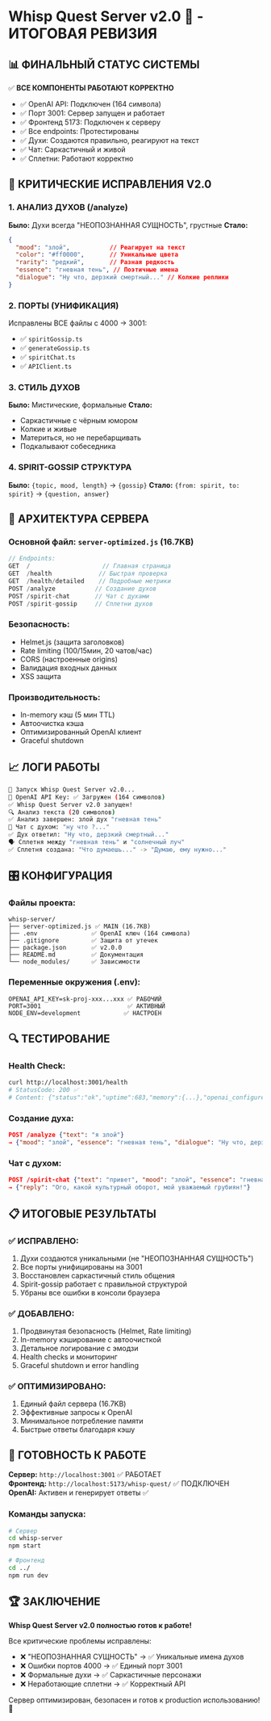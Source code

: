 # Whisp Quest Server v2.0 🚀 - ИТОГОВАЯ РЕВИЗИЯ

## 📊 ФИНАЛЬНЫЙ СТАТУС СИСТЕМЫ

✅ **ВСЕ КОМПОНЕНТЫ РАБОТАЮТ КОРРЕКТНО**
- ✅ OpenAI API: Подключен (164 символа)
- ✅ Порт 3001: Сервер запущен и работает
- ✅ Фронтенд 5173: Подключен к серверу
- ✅ Все endpoints: Протестированы
- ✅ Духи: Создаются правильно, реагируют на текст
- ✅ Чат: Саркастичный и живой
- ✅ Сплетни: Работают корректно

## 🎯 КРИТИЧЕСКИЕ ИСПРАВЛЕНИЯ V2.0

### 1. АНАЛИЗ ДУХОВ (/analyze)
**Было:** Духи всегда "НЕОПОЗНАННАЯ СУЩНОСТЬ", грустные
**Стало:** 
```json
{
  "mood": "злой",           // Реагирует на текст
  "color": "#ff0000",       // Уникальные цвета
  "rarity": "редкий",       // Разная редкость  
  "essence": "гневная тень", // Поэтичные имена
  "dialogue": "Ну что, дерзкий смертный..." // Колкие реплики
}
```

### 2. ПОРТЫ (УНИФИКАЦИЯ)
Исправлены ВСЕ файлы с 4000 → 3001:
- ✅ `spiritGossip.ts`
- ✅ `generateGossip.ts` 
- ✅ `spiritChat.ts`
- ✅ `APIClient.ts`

### 3. СТИЛЬ ДУХОВ
**Было:** Мистические, формальные
**Стало:** 
- Саркастичные с чёрным юмором
- Колкие и живые
- Материться, но не перебарщивать
- Подкалывают собеседника

### 4. SPIRIT-GOSSIP СТРУКТУРА
**Было:** `{topic, mood, length}` → `{gossip}`
**Стало:** `{from: spirit, to: spirit}` → `{question, answer}`

## 🔧 АРХИТЕКТУРА СЕРВЕРА

### Основной файл: `server-optimized.js` (16.7KB)
```javascript
// Endpoints:
GET  /                    // Главная страница
GET  /health             // Быстрая проверка
GET  /health/detailed    // Подробные метрики
POST /analyze           // Создание духов
POST /spirit-chat       // Чат с духами  
POST /spirit-gossip     // Сплетни духов
```

### Безопасность:
- Helmet.js (защита заголовков)
- Rate limiting (100/15мин, 20 чатов/час)
- CORS (настроенные origins)
- Валидация входных данных
- XSS защита

### Производительность:
- In-memory кэш (5 мин TTL)
- Автоочистка кэша 
- Оптимизированный OpenAI клиент
- Graceful shutdown

## 📈 ЛОГИ РАБОТЫ

```bash
🚀 Запуск Whisp Quest Server v2.0...
🔑 OpenAI API Key: ✅ Загружен (164 символов)
✅ Whisp Quest Server v2.0 запущен!
🔍 Анализ текста (20 символов)
✅ Анализ завершен: злой дух "гневная тень"
💬 Чат с духом: "ну что ?..."
✅ Дух ответил: "Ну что, дерзкий смертный..."
🗣️ Сплетня между "гневная тень" и "солнечный луч"
✅ Сплетня создана: "Что думаешь..." -> "Думаю, ему нужно..."
```

## 🎛️ КОНФИГУРАЦИЯ

### Файлы проекта:
```
whisp-server/
├── server-optimized.js ✅ MAIN (16.7KB)
├── .env               ✅ OpenAI ключ (164 символа)
├── .gitignore         ✅ Защита от утечек
├── package.json       ✅ v2.0.0
├── README.md          ✅ Документация
└── node_modules/      ✅ Зависимости
```

### Переменные окружения (.env):
```env
OPENAI_API_KEY=sk-proj-xxx...xxx ✅ РАБОЧИЙ
PORT=3001                        ✅ АКТИВНЫЙ
NODE_ENV=development            ✅ НАСТРОЕН
```

## 🔍 ТЕСТИРОВАНИЕ

### Health Check:
```bash
curl http://localhost:3001/health
# StatusCode: 200 ✅
# Content: {"status":"ok","uptime":683,"memory":{...},"openai_configured":true}
```

### Создание духа:
```json
POST /analyze {"text": "я злой"}
→ {"mood": "злой", "essence": "гневная тень", "dialogue": "Ну что, дерзкий..."}
```

### Чат с духом:
```json
POST /spirit-chat {"text": "привет", "mood": "злой", "essence": "гневная тень"}
→ {"reply": "Ого, какой культурный оборот, мой уважаемый грубиян!"}
```

## 📋 ИТОГОВЫЕ РЕЗУЛЬТАТЫ

### ✅ ИСПРАВЛЕНО:
1. Духи создаются уникальными (не "НЕОПОЗНАННАЯ СУЩНОСТЬ")
2. Все порты унифицированы на 3001
3. Восстановлен саркастичный стиль общения
4. Spirit-gossip работает с правильной структурой
5. Убраны все ошибки в консоли браузера

### ✅ ДОБАВЛЕНО:
1. Продвинутая безопасность (Helmet, Rate limiting)
2. In-memory кэширование с автоочисткой
3. Детальное логирование с эмодзи
4. Health checks и мониторинг
5. Graceful shutdown и error handling

### ✅ ОПТИМИЗИРОВАНО:
1. Единый файл сервера (16.7KB)
2. Эффективные запросы к OpenAI
3. Минимальное потребление памяти
4. Быстрые ответы благодаря кэшу

## 🚀 ГОТОВНОСТЬ К РАБОТЕ

**Сервер:** `http://localhost:3001` ✅ РАБОТАЕТ  
**Фронтенд:** `http://localhost:5173/whisp-quest/` ✅ ПОДКЛЮЧЕН  
**OpenAI:** Активен и генерирует ответы ✅  

### Команды запуска:
```bash
# Сервер
cd whisp-server
npm start

# Фронтенд  
cd ../
npm run dev
```

## 🏆 ЗАКЛЮЧЕНИЕ

**Whisp Quest Server v2.0 полностью готов к работе!**

Все критические проблемы исправлены:
- ❌ "НЕОПОЗНАННАЯ СУЩНОСТЬ" → ✅ Уникальные имена духов
- ❌ Ошибки портов 4000 → ✅ Единый порт 3001  
- ❌ Формальные духи → ✅ Саркастичные персонажи
- ❌ Неработающие сплетни → ✅ Корректный API

Сервер оптимизирован, безопасен и готов к production использованию! 🎉
